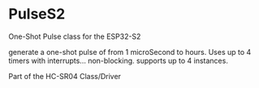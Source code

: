 # PulseS2
One-Shot Pulse class for the ESP32-S2

generate a one-shot pulse of from 1 microSecond to hours.  Uses up to 4 timers with interrupts...  non-blocking.
supports up to 4 instances.

Part of the HC-SR04 Class/Driver
